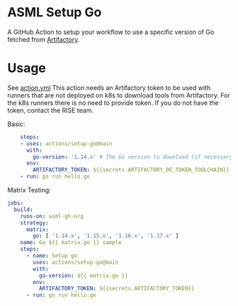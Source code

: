 # ASML Setup Go
A GitHub Action to setup your workflow to use a specific version of Go fetched from [Artifactory](https://artifactory-de.asml.com/ui/repos/tree/General/rise-generic-dev-local/toolchain-cache).

# Usage
See [action.yml](action.yml)
This action needs an Artifactory token to be used with runners that are not deployed on k8s to download tools from Artifactory. For the k8s runners there is no need to provide token.
If you do not have the token, contact the RISE team. 

Basic:
```yaml
    steps:
    - uses: actions/setup-go@main
      with:
        go-version: '1.14.x' # The Go version to download (if necessary) and use.
      env:
        ARTIFACTORY_TOKEN: ${{secrets.ARTIFACTORY_DE_TOKEN_TOOLCHAIN}}
    - run: go run hello.go
```

Matrix Testing:
```yaml
jobs:
  build:
    runs-on: asml-gh-org
    strategy:
      matrix:
        go: [ '1.14.x', '1.15.x', '1.16.x', '1.17.x' ]
    name: Go ${{ matrix.go }} sample
    steps:
      - name: Setup go
        uses: actions/setup-go@main
        with:
          go-version: ${{ matrix.go }}
        env:
          ARTIFACTORY_TOKEN: ${{secrets.ARTIFACTORY_TOKEN}}
      - run: go run hello.go
```

